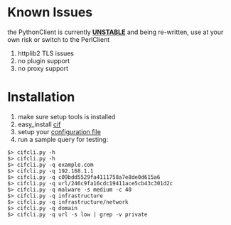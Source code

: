 # Known Issues #
the PythonClient is currently **[UNSTABLE](http://code.google.com/p/collective-intelligence-framework/issues/detail?id=82)** and being re-written, use at your own risk or switch to the PerlClient
  1. httplib2 TLS issues
  1. no plugin support
  1. no proxy support

# Installation #

  1. make sure setup tools is installed
  1. easy\_install [cif](http://pypi.python.org/pypi?:action=pkg_edit&name=cif)
  1. setup your [configuration file](GlobalConfigurationFile.md)
  1. run a sample query for testing:
```
$> cifcli.py -h
$> cifcli.py -h
$> cifcli.py -q example.com
$> cifcli.py -q 192.168.1.1
$> cifcli.py -q c09bdd5529fa4111758a7e8de0d615a6
$> cifcli.py -q url/246c9fa16cdc19411ace5cb43c301d2c
$> cifcli.py -q malware -s medium -c 40
$> cifcli.py -q infrastructure
$> cifcli.py -q infrastructure/network
$> cifcli.py -q domain
$> cifcli.py -q url -s low | grep -v private
```